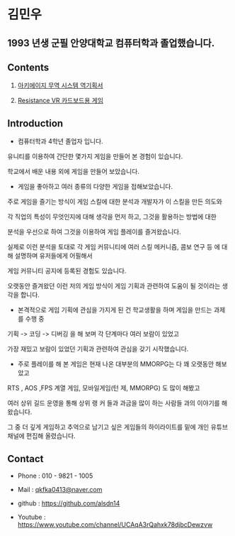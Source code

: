 # 김민우

## 1993 년생 군필 안양대학교 컴퓨터학과 졸업했습니다.

## Contents

1. [아키에이지 무역 시스템 역기획서](https://github.com/alsdn14/Proposal/blob/master/%EC%95%84%ED%82%A4%EC%97%90%EC%9D%B4%EC%A7%80%20%EB%AC%B4%EC%97%AD%20%EC%97%AD%EA%B8%B0%ED%9A%8D%EC%84%9C.pdf)

2. [Resistance VR 카드보드용 게임 ](https://github.com/alsdn14/Resistance)

## Introduction

- 컴퓨터학과 4학년 졸업자 입니다.

유니티를 이용하여 간단한 몇가지 게임을 만들어 본 경험이 있습니다.

학교에서 배운 내용 외에 게임을 만들어 보았습니다.


- 게임을 좋아하고 여러 종류의 다양한 게임을 접해보았습니다.

주로 게임을 즐기는 방식이 게임 스킬에 대한 분석과 개발자가 이 스킬을 만든 의도와

각 직업의 특성이 무엇인지에 대해 생각을 먼저 하고, 그것을 활용하는 방법에 대한

분석을 우선으로 하여 그것을 이용하여 게임 플레이를 즐겨왔습니다.

실제로 이런 분석을 토대로 각 게임 커뮤니티에 여러 스킬 메커니즘, 콤보 연구 등 에 대해 설명하며 유저들에게 어필해서

게임 커뮤니티 공지에 등록된 경험도 있습니다.

오랫동안 즐겨왔던 이런 저의 게임 방식이 게임 기획과 관련하여 도움이 될 것이라는 생각을 합니다.


- 본격적으로 게임 기획에 관심을 가지게 된 건 학교생활을 하며 게임을 만드는 과제를 수행 중

기획 -> 코딩 -> 디버깅 을 해 보며 각 단계마다 여러 보람이 있었고

가장 재밌고 보람이 있었던 기획과 관련하여 관심을 갖기 시작했습니다.

- 주로 플레이를 해 본 게임은 현재 나온 대부분의 MMORPG는 다 꽤 오랫동안 해보았고

RTS , AOS ,FPS 계열 게임, 모바일게임(턴 제, MMORPG) 도 많이 해봤고

여러 상위 길드 운영을 통해 상위 랭 커 들과 과금을 많이 하는 사람들 과의 이야기를 해왔습니다.

그 중 더 깊게 게임하고 추억으로 남기고 싶은 게임들의 하이라이트를 밑에 개인 유튜브 채널에 편집해 올렸습니다.

## Contact

* Phone : 010 - 9821 - 1005

* Mail : qkfka0413@naver.com

* github : https://github.com/alsdn14

* Youtube : https://www.youtube.com/channel/UCAqA3rQahxk78djbcDewzvw
